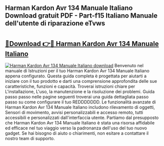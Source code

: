 ## Harman Kardon Avr 134 Manuale Italiano Download gratuit PDF - Part-f15 Italiano Manuale dell'utente di riparazione eTvws

# <h2><a href="http://dfaig48.blite.top/?on=Harman+Kardon+Avr+134+Manuale+Italiano">🔗Download 👉🔴 Harman Kardon Avr 134 Manuale Italiano</a></h2>

[![Harman Kardon Avr 134 Manuale Italiano download](https://i.imgur.com/lujVjoI.png)](http://dfaig48.blite.top/?on=Harman+Kardon+Avr+134+Manuale+Italiano)
Benvenuto nel manuale di Istruzioni per il tuo Harman Kardon Avr 134 Manuale Italiano appena configurato. Questa guida completa è progettata per aiutarti a iniziare con il tuo prodotto e darti una comprensione approfondita delle sue caratteristiche, funzioni e capacità. Troverai istruzioni chiare per L'installazione, L'uso, la manutenzione e la risoluzione dei problemi. Guida passo passo nelle pagine seguenti troverai una guida dettagliata passo passo su come configurare il tuo REDDDDDDD. Le funzionalità avanzate di Harman Kardon Avr 134 Manuale Italiano includono rilevamento di oggetti, Sensori di movimento, avvisi personalizzabili e accesso remoto, tutti accessibili e personalizzati dall'interfaccia utente. Partiamo dal presupposto che Harman Kardon Avr 134 Manuale Italiano è stata una risorsa affidabile ed efficace nel tuo viaggio verso la padronanza dell'uso del tuo nuovo gadget. Se hai bisogno di aiuto o chiarimenti, non esitare a contattare il nostro team di supporto.
